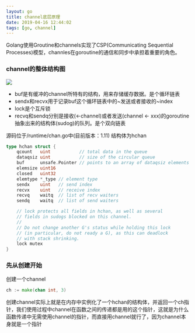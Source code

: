 ```yaml
---
layout: go
title: channel底层原理
date: 2019-04-16 12:44:02
tags: [go, channel]
---
```


Golang使用Groutine和channels实现了CSP(Communicating Sequential Processes)模型，channles在goroutine的通信和同步中承担着重要的角色。

<!--more-->

### channel的整体结构图

![](https://ws3.sinaimg.cn/large/b09f1c9dly1g24g49tkszj20oy0ipwgr.jpg)

- buf是有缓冲的channel所特有的结构，用来存储缓存数据。是个循环链表
- sendx和recvx用于记录buf这个循环链表中的~发送或者接收的~index
- lock是个互斥锁
- recvq和sendq分别是接收(<-channel)或者发送(channel <- xxx)的goroutine抽象出来的结构体(sudog)的队列。是个双向链表

源码位于/runtime/chan.go中(目前版本：1.11) 结构体为hchan

```go
type hchan struct {
	qcount   uint           // total data in the queue
	dataqsiz uint           // size of the circular queue
	buf      unsafe.Pointer // points to an array of dataqsiz elements
	elemsize uint16
	closed   uint32
	elemtype *_type // element type
	sendx    uint   // send index
	recvx    uint   // receive index
	recvq    waitq  // list of recv waiters
	sendq    waitq  // list of send waiters

	// lock protects all fields in hchan, as well as several
	// fields in sudogs blocked on this channel.
	//
	// Do not change another G's status while holding this lock
	// (in particular, do not ready a G), as this can deadlock
	// with stack shrinking.
	lock mutex
}
```

### 先从创建开始
创建一个channel
```go
ch := make(chan int, 3)
```

创建channel实际上就是在内存中实例化了一个hchan的结构体，并返回一个ch指针，我们使用过程中channel在函数之间的传递都是用的这个指针，这就是为什么函数传递中无需使用channel的指针，而直接用channel就行了，因为channel本身就是一个指针




